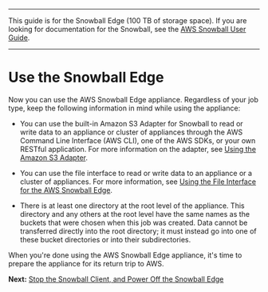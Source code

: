 --------

This guide is for the Snowball Edge \(100 TB of storage space\)\. If you are looking for documentation for the Snowball, see the [AWS Snowball User Guide](http://docs.aws.amazon.com/snowball/latest/ug/whatissnowball.html)\.

--------

# Use the Snowball Edge<a name="transfer-data"></a>

Now you can use the AWS Snowball Edge appliance\. Regardless of your job type, keep the following information in mind while using the appliance:

+ You can use the built\-in Amazon S3 Adapter for Snowball to read or write data to an appliance or cluster of appliances through the AWS Command Line Interface \(AWS CLI\), one of the AWS SDKs, or your own RESTful application\. For more information on the adapter, see [Using the Amazon S3 Adapter](using-adapter.md)\.

+ You can use the file interface to read or write data to an appliance or a cluster of appliances\. For more information, see [Using the File Interface for the AWS Snowball Edge](using-fileinterface.md)\.

+ There is at least one directory at the root level of the appliance\. This directory and any others at the root level have the same names as the buckets that were chosen when this job was created\. Data cannot be transferred directly into the root directory; it must instead go into one of these bucket directories or into their subdirectories\.

When you're done using the AWS Snowball Edge appliance, it's time to prepare the appliance for its return trip to AWS\.

**Next:** [Stop the Snowball Client, and Power Off the Snowball Edge](turnitoff.md) 